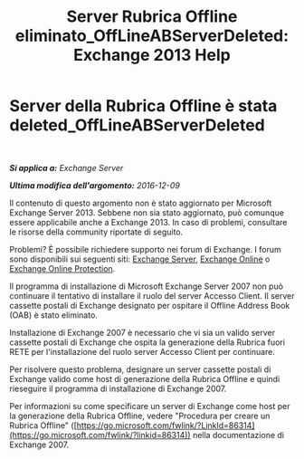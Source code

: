 ﻿---
title: 'Server Rubrica Offline eliminato_OffLineABServerDeleted: Exchange 2013 Help'
TOCTitle: Server della Rubrica Offline è stata deleted_OffLineABServerDeleted
ms:assetid: 38b5dacf-ef65-4b25-97f6-d8dec956d7d5
ms:mtpsurl: https://technet.microsoft.com/it-it/library/ms.exch.setupreadiness.offlineabserverdeleted(v=EXCHG.150)
ms:contentKeyID: 50480429
ms.date: 05/22/2018
mtps_version: v=EXCHG.150
ms.translationtype: MT
---

# Server della Rubrica Offline è stata deleted\_OffLineABServerDeleted

 

_**Si applica a:** Exchange Server_

_**Ultima modifica dell'argomento:** 2016-12-09_

Il contenuto di questo argomento non è stato aggiornato per Microsoft Exchange Server 2013. Sebbene non sia stato aggiornato, può comunque essere applicabile anche a Exchange 2013. In caso di problemi, consultare le risorse della community riportate di seguito.

Problemi? È possibile richiedere supporto nei forum di Exchange. I forum sono disponibili sui seguenti siti: [Exchange Server](https://go.microsoft.com/fwlink/p/?linkid=60612), [Exchange Online](https://go.microsoft.com/fwlink/p/?linkid=267542) o [Exchange Online Protection](https://go.microsoft.com/fwlink/p/?linkid=285351).

Il programma di installazione di Microsoft Exchange Server 2007 non può continuare il tentativo di installare il ruolo del server Accesso Client. Il server cassette postali di Exchange designato per ospitare il Offline Address Book (OAB) è stato eliminato.

Installazione di Exchange 2007 è necessario che vi sia un valido server cassette postali di Exchange che ospita la generazione della Rubrica fuori RETE per l'installazione del ruolo server Accesso Client per continuare.

Per risolvere questo problema, designare un server cassette postali di Exchange valido come host di generazione della Rubrica Offline e quindi rieseguire il programma di installazione di Exchange 2007.

Per informazioni su come specificare un server di Exchange come host per la generazione della Rubrica Offline, vedere "Procedura per creare un Rubrica Offline" ([https://go.microsoft.com/fwlink/?LinkId=86314](https://go.microsoft.com/fwlink/?linkid=86314)) nella documentazione di Exchange 2007.

